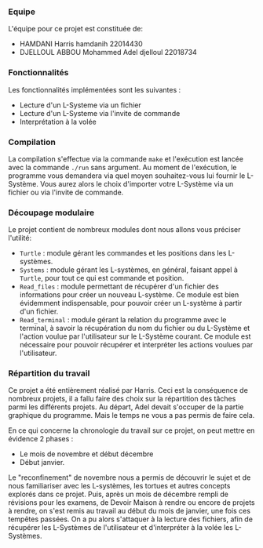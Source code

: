 ### Equipe
L'équipe pour ce projet est constituée de:
* HAMDANI Harris hamdanih 22014430
* DJELLOUL ABBOU Mohammed Adel djelloul 22018734

### Fonctionnalités
Les fonctionnalités implémentées sont les suivantes :
- Lecture d'un L-Systeme via un fichier
- Lecture d'un L-Systeme via l'invite de commande
- Interprétation à la volée

### Compilation
La compilation s'effectue via la commande `make` et l'exécution est lancée avec la commande `./run` sans argument.
Au moment de l'exécution, le programme vous demandera via quel moyen souhaitez-vous lui fournir le L-Système.
Vous aurez alors le choix d'importer votre L-Système via un fichier ou via l'invite de commande.

### Découpage modulaire
Le projet contient de nombreux modules dont nous allons vous préciser l'utilité:
- `Turtle` : module gérant les commandes et les positions dans les L-systèmes.
- `Systems` : module gérant les L-systèmes, en général, faisant appel à `Turtle`, pour tout ce qui est commande et position.
- `Read_files` : module permettant de récupérer d'un fichier des informations pour créer un nouveau L-système. Ce module est bien évidemment indispensable, pour pouvoir créer un L-système à partir d'un fichier.
- `Read_terminal` : module gérant la relation du programme avec le terminal, à savoir la récupération du nom du fichier ou du L-Système et l'action voulue par l'utilisateur sur le L-Système courant. Ce module est nécessaire pour pouvoir récupérer et interpréter les actions voulues par l'utilisateur.

### Répartition du travail

 Ce projet a été entièrement réalisé par Harris.
 Ceci est la conséquence de nombreux projets, il a fallu faire des choix sur la répartition des tâches parmi les différents projets. Au départ, Adel devait s'occuper de la partie graphique du programme. Mais le temps ne vous a pas permis de faire cela.

 En ce qui concerne la chronologie du travail sur ce projet, on peut mettre en évidence 2 phases :
 * Le mois de novembre et début décembre
 * Début janvier.

Le "reconfinement" de novembre nous a permis de découvrir le sujet et de nous familiariser avec les L-systèmes, les tortues et autres concepts explorés dans ce projet.
Puis, après un mois de décembre rempli de révisions pour les examens, de Devoir Maison à rendre ou encore de projets à rendre, on s'est remis au travail au début du mois de janvier, une fois ces tempêtes passées. On a pu alors s'attaquer à la lecture des fichiers, afin de récupérer les L-Systèmes de l'utilisateur et d'interpréter à la volée les L-Systèmes.  
